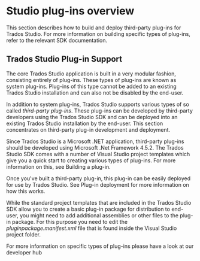 Studio plug-ins overview
=====
This section describes how to build and deploy third-party plug-ins for Trados Studio. For more information on building specific types of plug-ins, refer to the relevant SDK documentation.

Trados Studio Plug-in Support
---

The core Trados Studio application is built in a very modular fashion, consisting entirely of plug-ins. These types of plug-ins are known as system plug-ins. Plug-ins of this type cannot be added to an existing Trados Studio installation and can also not be disabled by the end-user.

In addition to system plug-ins, Trados Studio supports various types of so called *third-party plug-ins*. These plug-ins can be developed by third-party developers using the Trados Studio SDK and can be deployed into an existing Trados Studio installation by the end-user. This section concentrates on third-party plug-in development and deployment.

Since Trados Studio is a Microsoft .NET application, third-party plug-ins should be developed using Microsoft .Net Framework 4.5.2. The Trados Studio SDK comes with a number of Visual Studio project templates which give you a quick start to creating various types of plug-ins. For more information on this, see Building a plug-in.

Once you've built a third-party plug-in, this plug-in can be easily deployed for use by Trados Studio. See Plug-in deployment for more information on how this works.

While the standard project templates that are included in the Trados Studio SDK allow you to create a basic plug-in package for distribution to end-user, you might need to add additional assemblies or other files to the plug-in package. For this purpose you need to edit the *pluginpackage.manifest.xml* file that is found inside the Visual Studio project folder.

For more information on specific types of plug-ins please have a look at our developer hub